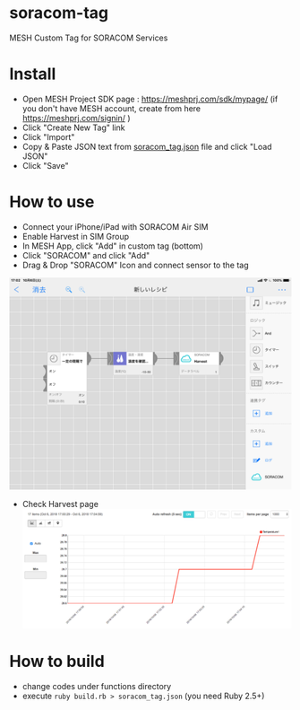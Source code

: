 # soracom-tag
MESH Custom Tag for SORACOM Services

# Install
- Open MESH Project SDK page : https://meshprj.com/sdk/mypage/
(if you don't have MESH account, create from here https://meshprj.com/signin/ )
- Click "Create New Tag" link
- Click "Import"
- Copy & Paste JSON text from [soracom_tag.json](soracom_tag.json) file and click "Load JSON"
- Click "Save"

# How to use
- Connect your iPhone/iPad with SORACOM Air SIM
- Enable Harvest in SIM Group
- In MESH App, click "Add" in custom tag (bottom)
- Click "SORACOM" and click "Add"
- Drag & Drop "SORACOM" Icon and connect sensor to the tag

![MESH APP](img/MESH_APP.jpg)

- Check Harvest page
![Harvest](img/Harvest.png)

# How to build
- change codes under functions directory
- execute `ruby build.rb > soracom_tag.json` (you need Ruby 2.5+)
